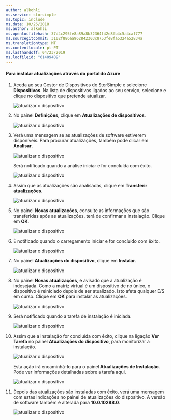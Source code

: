 ```yaml
---
author: alkohli
ms.service: storsimple
ms.topic: include
ms.date: 10/26/2018
ms.author: alkohli
ms.openlocfilehash: 37d4c295fe8a89a8b32364f42e8fb4c5a4caf777
ms.sourcegitcommit: 3102f886aa962842303c8753fe8fa5324a52834a
ms.translationtype: MT
ms.contentlocale: pt-PT
ms.lasthandoff: 04/23/2019
ms.locfileid: "61409409"
---
```

#### <a name="to-install-updates-via-the-azure-portal"></a>Para instalar atualizações através do portal do Azure

1. Aceda ao seu Gestor de Dispositivos do StorSimple e selecione **Dispositivos**. Na lista de dispositivos ligados ao seu serviço, selecione e clique no dispositivo que pretende atualizar. 

    ![atualizar o dispositivo](../includes/media/storsimple-virtual-array-install-update-via-portal/azupdate1m.png) 

2. No painel **Definições**, clique em **Atualizações de dispositivos**. 

    ![atualizar o dispositivo](../includes/media/storsimple-virtual-array-install-update-via-portal/azupdate2m.png)  

3. Verá uma mensagem se as atualizações de software estiverem disponíveis. Para procurar atualizações, também pode clicar em **Analisar**.

    ![atualizar o dispositivo](../includes/media/storsimple-virtual-array-install-update-via-portal/azupdate3m.png)

    Será notificado quando a análise iniciar e for concluída com êxito.

    ![atualizar o dispositivo](../includes/media/storsimple-virtual-array-install-update-via-portal/azupdate5m.png)

4. Assim que as atualizações são analisadas, clique em **Transferir atualizações**. 

    ![atualizar o dispositivo](../includes/media/storsimple-virtual-array-install-update-via-portal/azupdate6m.png)

5. No painel **Novas atualizações**, consulte as informações que são transferidas após as atualizações, terá de confirmar a instalação. Clique em **OK**.

    ![atualizar o dispositivo](../includes/media/storsimple-virtual-array-install-update-via-portal/azupdate7m.png)

6. É notificado quando o carregamento iniciar e for concluído com êxito.

     ![atualizar o dispositivo](../includes/media/storsimple-virtual-array-install-update-via-portal/azupdate8m.png)

5. No painel **Atualizações do dispositivo**, clique em **Instalar**.

     ![atualizar o dispositivo](../includes/media/storsimple-virtual-array-install-update-via-portal/azupdate11m.png)   

6. No painel **Novas atualizações**, é avisado que a atualização é indesejada. Como a matriz virtual é um dispositivo de nó único, o dispositivo é reiniciado depois de ser atualizado. Isto afeta qualquer E/S em curso. Clique em **OK** para instalar as atualizações. 

    ![atualizar o dispositivo](../includes/media/storsimple-virtual-array-install-update-via-portal/azupdate12m.png) 

7. Será notificado quando a tarefa de instalação é iniciada. 

    ![atualizar o dispositivo](../includes/media/storsimple-virtual-array-install-update-via-portal/azupdate13m.png)

8.  Assim que a instalação for concluída com êxito, clique na ligação **Ver Tarefa** no painel **Atualizações do dispositivo**, para monitorizar a instalação. 

    ![atualizar o dispositivo](../includes/media/storsimple-virtual-array-install-update-via-portal/azupdate15m.png)

    Esta ação irá encaminhá-lo para o painel **Atualizações de Instalação**. Pode ver informações detalhadas sobre a tarefa aqui.

    ![atualizar o dispositivo](../includes/media/storsimple-virtual-array-install-update-via-portal/azupdate16m.png)

9. Depois das atualizações são instaladas com êxito, verá uma mensagem com estas indicações no painel de atualizações do dispositivo. A versão de software também é alterada para **10.0.10288.0**. 

    ![atualizar o dispositivo](../includes/media/storsimple-virtual-array-install-update-via-portal/azupdate17m.png)